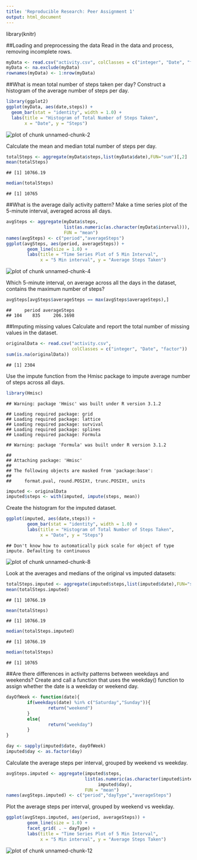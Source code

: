 ```yaml
---
title: 'Reproducible Research: Peer Assignment 1'
output: html_document
---
```


library(knitr)

##Loading and preprocessing the data
Read in the data and process, removing incomplete rows.


```r
myData <- read.csv("activity.csv", colClasses = c("integer", "Date", "factor"))
myData <- na.exclude(myData)
rownames(myData) <- 1:nrow(myData)
```

##What is mean total number of steps taken per day?
Construct a histogram of the average number of steps per day.

```r
library(ggplot2)
ggplot(myData, aes(date,steps)) +
  geom_bar(stat = "identity", width = 1.0) +
  labs(title = "Histogram of Total Number of Steps Taken",
       x = "Date", y = "Steps")
```

![plot of chunk unnamed-chunk-2](figure/unnamed-chunk-2-1.png) 

Calculate the mean and median total number of steps per day.

```r
totalSteps <- aggregate(myData$steps,list(myData$date),FUN="sum")[,2]
mean(totalSteps)
```

```
## [1] 10766.19
```

```r
median(totalSteps)
```

```
## [1] 10765
```

##What is the average daily activity pattern?
Make a time series plot of the 5-minute interval, averaged across all days.


```r
avgSteps <- aggregate(myData$steps,
                      list(as.numeric(as.character(myData$interval))),
                      FUN = "mean")
names(avgSteps) <- c("period","averageSteps")
ggplot(avgSteps, aes(period, averageSteps)) +
        geom_line(size = 1.0) +
        labs(title = "Time Series Plot of 5 Min Interval",
             x = "5 Min interval", y = "Average Steps Taken")
```

![plot of chunk unnamed-chunk-4](figure/unnamed-chunk-4-1.png) 

Which 5-minute interval, on average across all the days in the dataset, contains
the maximum number of steps?

```r
avgSteps[avgSteps$averageSteps == max(avgSteps$averageSteps),]
```

```
##     period averageSteps
## 104    835     206.1698
```

##Imputing missing values
Calculate and report the total number of missing values in the dataset.

```r
originalData <- read.csv("activity.csv",
                         colClasses = c("integer", "Date", "factor"))
sum(is.na(originalData))
```

```
## [1] 2304
```

Use the impute function from the Hmisc package to impute average number of steps
across all days.

```r
library(Hmisc)
```

```
## Warning: package 'Hmisc' was built under R version 3.1.2
```

```
## Loading required package: grid
## Loading required package: lattice
## Loading required package: survival
## Loading required package: splines
## Loading required package: Formula
```

```
## Warning: package 'Formula' was built under R version 3.1.2
```

```
## 
## Attaching package: 'Hmisc'
## 
## The following objects are masked from 'package:base':
## 
##     format.pval, round.POSIXt, trunc.POSIXt, units
```

```r
imputed <- originalData
imputed$steps <- with(imputed, impute(steps, mean))
```

Create the histogram for the imputed dataset.

```r
ggplot(imputed, aes(date,steps)) +
        geom_bar(stat = "identity", width = 1.0) +
        labs(title = "Histogram of Total Number of Steps Taken",
             x = "Date", y = "Steps")
```

```
## Don't know how to automatically pick scale for object of type impute. Defaulting to continuous
```

![plot of chunk unnamed-chunk-8](figure/unnamed-chunk-8-1.png) 

Look at the averages and medians of the original vs imputed datasets:

```r
totalSteps.imputed <- aggregate(imputed$steps,list(imputed$date),FUN="sum")[,2]
mean(totalSteps.imputed)
```

```
## [1] 10766.19
```

```r
mean(totalSteps)
```

```
## [1] 10766.19
```

```r
median(totalSteps.imputed)
```

```
## [1] 10766.19
```

```r
median(totalSteps)
```

```
## [1] 10765
```

##Are there differences in activity patterns between weekdays and weekends?
Create and call a function that uses the weekday() function to assign whether
the date is a weekday or weekend day.

```r
dayOfWeek <- function(date){
        if(weekdays(date) %in% c("Saturday","Sunday")){
                return("weekend")
        }
        else{
                return("weekday")
        }
}

day <- sapply(imputed$date, dayOfWeek)
imputed$day <- as.factor(day)
```

Calculate the average steps per interval, grouped by weekend vs weekday.

```r
avgSteps.imputed <- aggregate(imputed$steps,
                              list(as.numeric(as.character(imputed$interval)),
                                   imputed$day),
                              FUN = "mean")
names(avgSteps.imputed) <- c("period","dayType","averageSteps")
```

Plot the average steps per interval, grouped by weekend vs weekday.

```r
ggplot(avgSteps.imputed, aes(period, averageSteps)) +
        geom_line(size = 1.0) +
        facet_grid( . ~ dayType) +
        labs(title = "Time Series Plot of 5 Min Interval",
             x = "5 Min interval", y = "Average Steps Taken")
```

![plot of chunk unnamed-chunk-12](figure/unnamed-chunk-12-1.png) 
